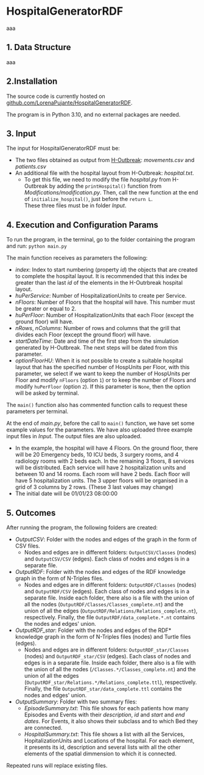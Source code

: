 # HospitalGeneratorRDF

aaa

## 1. Data Structure

aaa


## 2.Installation
The source code is currently hosted on [github.com/LorenaPujante/HospitalGeneratorRDF](https://github.com/LorenaPujante/HospitalGeneratorRDF).

The program is in Python 3.10, and no external packages are needed.

## 3. Input
The input for HospitalGeneratorRDF must be: 
- The two files obtained as output from [H-Outbreak](https://github.com/denissekim/Simulation-Model): _movements.csv_ and _patients.csv_
- An additional file with the hospital layout from H-Outbreak: _hospital.txt_.
	- To get this file, we need to modify the file _hospital.py_ from H-Outbreak by adding the `printHospital()` function from _Modifications/modification.py_. Then, call the new function at the end of `initialize_hospital()`, just before the `return L`.     
These three files must be in folder _Input_.

## 4. Execution and Configuration Params
To run the program, in the terminal, go to the folder containing the program and run: `python main.py`

The main function receives as parameters the following:
- _index_: Index to start numbering (property _id_) the objects that are created to complete the hospital layout. It is recommended that this index be greater than the last _id_ of the elements in the H-Outrbreak hospital layout.
- _huPerService_: Number of HospitalizationUnits to create per Service.
- _nFloors_: Number of Floors that the hospital will have. This number must be greater or equal to 2.
- _huPerFloor_: Number of HospitalizationUnits that each Floor (except the ground floor) will have.
- _nRows_, _nColumns_: Number of rows and columns that the grill that divides each Floor (except the ground floor) will have.
- _startDateTime_: Date and time of the first step from the simulation generated by H-Outbreak. The next steps will be dated from this parameter.
- _optionFloorHU_: When it is not possible to create a suitable hospital layout that has the specified number of HospUnits per Floor, with this parameter, we select if we want to keep the number of HospUnits per Floor and modify `nFloors` (option `1`) or to keep the number of Floors and modify `huPerFloor` (option `2`). If this parameter is `None`, then the option will be asked by terminal.

The `main()` function also has commented function calls to request these parameters per terminal.

At the end of _main.py_, before the call to `main()` function, we have set some example values for the parameters. We have also uploaded three example input files in _Input_. The output files are also uploaded.
- In the example, the hospital will have 4 Floors. On the ground floor, there will be 20 Emergency beds, 10 ICU beds, 3 surgery rooms, and 4 radiology rooms with 2 beds each. In the remaining 3 floors, 8 services will be distributed. Each service will have 2 hospitalization units and between 10 and 14 rooms. Each room will have 2 beds. Each floor will have 5 hospitalization units. The 3 upper floors will be organised in a grid of 3 columns by 2 rows. (These 3 last values may change)
- The initial date will be 01/01/23 08:00:00


## 5. Outcomes
After running the program, the following folders are created:
- _OutputCSV_: Folder with the nodes and edges of the graph in the form of CSV files.
	- Nodes and edges are in different folders: `OutputCSV/Classes` (nodes) and `OutputCSV/CSV` (edges). Each class of nodes and edges is in a separate file.
- _OutputRDF_: Folder with the nodes and edges of the RDF knowledge graph in the form of N-Triples files.
	- Nodes and edges are in different folders: `OutputRDF/Classes` (nodes) and `OutputRDF/CSV` (edges). Each class of nodes and edges is in a separate file. Inside each folder, there also is a file with the union of all the nodes (`OutputRDF/Classes/Classes_complete.nt`) and the union of all the edges (`OutputRDF/Relations/Relations_complete.nt`), respectively. Finally, the file `OutputRDF/data_complete.*.nt` contains the nodes and edges' union.
- _OutputRDF_star_: Folder with the nodes and edges of the RDF* knowledge graph in the form of N-Triples files (nodes) and Turtle files (edges).
	- Nodes and edges are in different folders: `OutputRDF_star/Classes` (nodes) and `OutputRDF_star/CSV` (edges). Each class of nodes and edges is in a separate file. Inside each folder, there also is a file with the union of all the nodes (`/Classes.*/Classes_complete.nt`) and the union of all the edges (`OutputRDF_star/Relations.*/Relations_complete.ttl`), respectively. Finally, the file `OutputRDF_star/data_complete.ttl` contains the nodes and edges' union.
- _OutputSummary_: Folder with two summary files:
  - _EpisodeSummary.txt_: This file shows for each patients how many Episodes and Events with their _description_, _id_ and _start_ and _end dates_. For Events, it also shows their subclass and to which Bed they are connected.
  - _HospitalSummary.txt_: This file shows a list with all the Services, HopitalizationUnits and Locations of the hospital. For each element, it presents its id, description and several lists with all the other elements of the spatial dimmension to which it is connected.     

Repeated runs will replace existing files.
